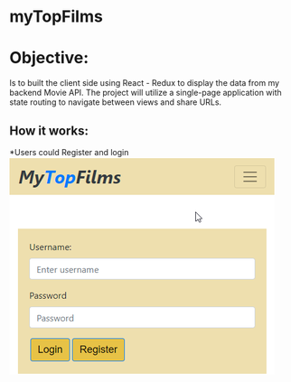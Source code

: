 # myTopFilms
 
# Objective:

Is to built the client side using React - Redux to display the data from 
my backend Movie API. The project will utilize a single-page application 
with state routing to navigate between views and share URLs.

## How it works:

*Users could Register and login
![GitHub Logo](/images/log_reg.png)
